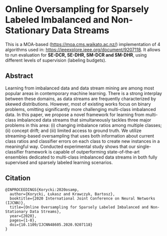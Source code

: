 # Online Oversampling for Sparsely Labeled Imbalanced and Non-Stationary Data Streams

This is a MOA-based (https://moa.cms.waikato.ac.nz/) implementation of 4 algorithms used in: https://ieeexplore.ieee.org/document/9207118. It allows to run evaluation for **SE-DCR, SE-DHR, SM-DCR and SM-DHR**, using different levels of supervision (labeling budgets).

## Abstract

Learning from imbalanced data and data stream mining are among most popular areas in contemporary machine learning. There is a strong interplay between these domains, as data streams are frequently characterized by skewed distributions. However, most of existing works focus on binary problems, omitting significantly more challenging multi-class imbalanced data. In this paper, we propose a novel framework for learning from multi-class imbalanced data streams that simultaneously tackles three major problems in this area: (i) changing imbalance ratios among multiple classes; (ii) concept drift; and (iii) limited access to ground truth. We utilize streaming-based oversampling that uses both information about current class ratios and classifier errors on each class to create new instances in a meaningful way. Conducted experimental study shows that our single-classifier framework is capable of outperforming state-of-the-art ensembles dedicated to multi-class imbalanced data streams in both fully supervised and sparsely labeled learning scenarios.

## Citation
```
@INPROCEEDINGS{Korycki:2020osamp,
  author={Korycki, Łukasz and Krawczyk, Bartosz},
  booktitle={2020 International Joint Conference on Neural Networks (IJCNN)}, 
  title={Online Oversampling for Sparsely Labeled Imbalanced and Non-Stationary Data Streams}, 
  year={2020},
  pages={1-8},
  doi={10.1109/IJCNN48605.2020.9207118}
}
  ```
